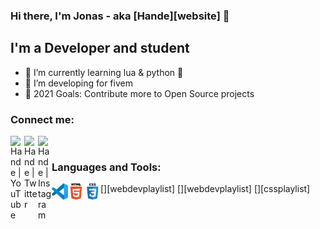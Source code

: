 ### Hi there, I'm Jonas - aka [Hande][website] 👋 


## I'm a Developer and student

- 🌱 I’m currently learning lua & python 🤣
- 👯 I’m developing for fivem
- 🥅 2021 Goals: Contribute more to Open Source projects

### Connect me:

<img align="left" alt="Hande | YouTube" width="22px" src="https://cdn.jsdelivr.net/npm/simple-icons@v3/icons/youtube.svg" />
<img align="left" alt="Hande | Twitter" width="22px" src="https://cdn.jsdelivr.net/npm/simple-icons@v3/icons/twitter.svg" />
<img align="left" alt="Hande | Instagram" width="22px" src="https://cdn.jsdelivr.net/npm/simple-icons@v3/icons/instagram.svg" />

<br />

### Languages and Tools:

[<img align="left" alt="Visual Studio Code" width="26px" src="https://raw.githubusercontent.com/github/explore/80688e429a7d4ef2fca1e82350fe8e3517d3494d/topics/visual-studio-code/visual-studio-code.png" />][webdevplaylist]
[<img align="left" alt="HTML5" width="26px" src="https://raw.githubusercontent.com/github/explore/80688e429a7d4ef2fca1e82350fe8e3517d3494d/topics/html/html.png" />][webdevplaylist]
[<img align="left" alt="CSS3" width="26px" src="https://raw.githubusercontent.com/github/explore/80688e429a7d4ef2fca1e82350fe8e3517d3494d/topics/css/css.png" />][cssplaylist]
